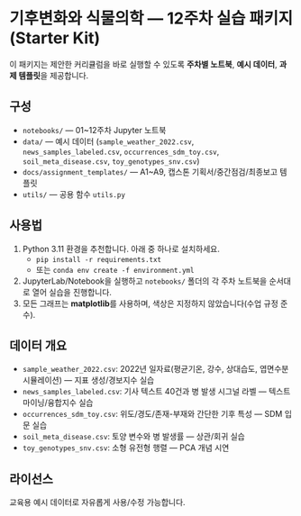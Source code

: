 
# 기후변화와 식물의학 — 12주차 실습 패키지 (Starter Kit)

이 패키지는 제안한 커리큘럼을 바로 실행할 수 있도록 **주차별 노트북**, **예시 데이터**, **과제 템플릿**을 제공합니다.

## 구성
- `notebooks/` — 01~12주차 Jupyter 노트북
- `data/` — 예시 데이터 (`sample_weather_2022.csv`, `news_samples_labeled.csv`, `occurrences_sdm_toy.csv`, `soil_meta_disease.csv`, `toy_genotypes_snv.csv`)
- `docs/assignment_templates/` — A1~A9, 캡스톤 기획서/중간점검/최종보고 템플릿
- `utils/` — 공용 함수 `utils.py`

## 사용법
1. Python 3.11 환경을 추천합니다. 아래 중 하나로 설치하세요.
   - `pip install -r requirements.txt`
   - 또는 `conda env create -f environment.yml`
2. JupyterLab/Notebook을 실행하고 `notebooks/` 폴더의 각 주차 노트북을 순서대로 열어 실습을 진행합니다.
3. 모든 그래프는 **matplotlib**를 사용하며, 색상은 지정하지 않았습니다(수업 규정 준수).

## 데이터 개요
- `sample_weather_2022.csv`: 2022년 일자료(평균기온, 강수, 상대습도, 엽면수분 시뮬레이션) — 지표 생성/경보지수 실습
- `news_samples_labeled.csv`: 기사 텍스트 40건과 병 발생 시그널 라벨 — 텍스트 마이닝/융합지수 실습
- `occurrences_sdm_toy.csv`: 위도/경도/존재-부재와 간단한 기후 특성 — SDM 입문 실습
- `soil_meta_disease.csv`: 토양 변수와 병 발생률 — 상관/회귀 실습
- `toy_genotypes_snv.csv`: 소형 유전형 행렬 — PCA 개념 시연

## 라이선스
교육용 예시 데이터로 자유롭게 사용/수정 가능합니다.
